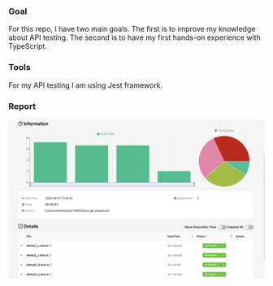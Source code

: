 ### Goal
For this repo, I have two main goals. The first is to improve my knowledge about API testing. The second is to have my first hands-on experience with TypeScript.

### Tools  
For my API testing I am using Jest framework.

### Report 

![Screenshot][def]

[def]: test-report/screenshots/crud.png